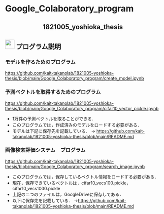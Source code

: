 # Google_Colaboratory_program
<h2 align="center">1821005_yoshioka_thesis</h2>


## <img src="https://icooon-mono.com/i/icon_16004/icon_160041_64.png" height="30px;" /> プログラム説明

### モデルを作るためのプログラム
https://github.com/kait-takanolab/1821005-yoshioka-thesis/blob/main/Google_Colaboratory_program/create_model.ipynb

### 予測ベクトルを取得するためのプログラム
https://github.com/kait-takanolab/1821005-yoshioka-thesis/blob/main/Google_Colaboratory_program/cifar10_vector_pickle.ipynb
- 1万件の予測ベクトルを取ることができる．
- このプログラムでは，作成済みのモデルをロードする必要がある．
- モデルは下記に保存先を記載している．
-> https://github.com/kait-takanolab/1821005-yoshioka-thesis/blob/main/README.md

### 画像検索評価システム　プログラム
https://github.com/kait-takanolab/1821005-yoshioka-thesis/blob/main/Google_Colaboratory_program/search_image.ipynb
- このプログラムでは，保存しているベクトル情報をロードする必要がある．
- 現在，保存できているベクトルは，cifar10_vecs100.pickle，cifar10_vecs1000.pickle
- 上記の二つのファイルは，GoogleDriveに保存してある．
- 以下に保存先を記載している．
->https://github.com/kait-takanolab/1821005-yoshioka-thesis/blob/main/README.md

